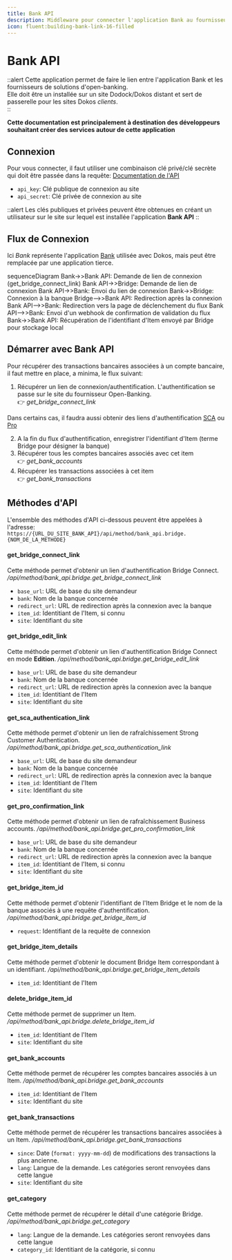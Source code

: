 ```yaml
---
title: Bank API
description: Middleware pour connecter l'application Bank au fournisseur d'open-banking
icon: fluent:building-bank-link-16-filled
---
```


# Bank API

::alert
Cette application permet de faire le lien entre l'application Bank et les fournisseurs de solutions d'open-banking.  
Elle doit être un installée sur un site Dodock/Dokos distant et sert de passerelle pour les sites Dokos *clients*.  
::

**Cette documentation est principalement à destination des développeurs souhaitant créer des services autour de cette application**


## Connexion

Pour vous connecter, il faut utiliser une combinaison clé privé/clé secrète qui doit être passée dans la requête: [Documentation de l'API](/dodock/ressources/api/rest_api#authentification-par-jeton)

- `api_key`: Clé publique de connexion au site
- `api_secret`: Clé privée de connexion au site

::alert
Les clés publiques et privées peuvent être obtenues en créant un utilisateur sur le site sur lequel est installée l'application **Bank API**
::


## Flux de Connexion

Ici *Bank* représente l'application [Bank](/integrations/banks/bank) utilisée avec Dokos, mais peut être remplacée par une application tierce.

<mermaid>
sequenceDiagram
    Bank->>Bank API: Demande de lien de connexion (get_bridge_connect_link)
    Bank API->>Bridge: Demande de lien de connexion
    Bank API->>Bank: Envoi du lien de connexion
    Bank->>Bridge: Connexion à la banque
    Bridge-->>Bank API: Redirection après la connexion
    Bank API-->>Bank: Redirection vers la page de déclenchement du flux
    Bank API-->>Bank: Envoi d'un webhook de confirmation de validation du flux
    Bank->>Bank API: Récupération de l'identifiant d'Item envoyé par Bridge pour stockage local
</mermaid>


## Démarrer avec Bank API

Pour récupérer des transactions bancaires associées à un compte bancaire, il faut mettre en place, a minima, le flux suivant:

1. Récupérer un lien de connexion/authentification. L'authentification se passe sur le site du fournisseur Open-Banking.  
:point_right: *get_bridge_connect_link*

  Dans certains cas, il faudra aussi obtenir des liens d'authentification [SCA](https://docs.bridgeapi.io/docs/strong-customer-authentication) ou [Pro](https://docs.bridgeapi.io/docs/business-accounts)

2. A la fin du flux d'authentification, enregistrer l'identifiant d'Item (terme Bridge pour désigner la banque)
3. Récupérer tous les comptes bancaires associés avec cet item  
:point_right: *get_bank_accounts*
4. Récupérer les transactions associées à cet item  
:point_right: *get_bank_transactions*


## Méthodes d'API

L'ensemble des méthodes d'API ci-dessous peuvent être appelées à l'adresse:  
`https://{URL_DU_SITE_BANK_API}/api/method/bank_api.bridge.{NOM_DE_LA_METHODE}`


#### get_bridge_connect_link
Cette méthode permet d'obtenir un lien d'authentification Bridge Connect.  
*/api/method/bank_api.bridge.get_bridge_connect_link*

- `base_url`: URL de base du site demandeur
- `bank`: Nom de la banque concernée
- `redirect_url`: URL de redirection après la connexion avec la banque
- `item_id`: Identitiant de l'Item, si connu
- `site`: Identifiant du site

#### get_bridge_edit_link
Cette méthode permet d'obtenir un lien d'authentification Bridge Connect en mode **Edition**.
*/api/method/bank_api.bridge.get_bridge_edit_link*

- `base_url`: URL de base du site demandeur
- `bank`: Nom de la banque concernée
- `redirect_url`: URL de redirection après la connexion avec la banque
- `item_id`: Identitiant de l'Item
- `site`: Identifiant du site

#### get_sca_authentication_link
Cette méthode permet d'obtenir un lien de rafraîchissement Strong Customer Authentication.
*/api/method/bank_api.bridge.get_sca_authentication_link*

- `base_url`: URL de base du site demandeur
- `bank`: Nom de la banque concernée
- `redirect_url`: URL de redirection après la connexion avec la banque
- `item_id`: Identitiant de l'Item
- `site`: Identifiant du site

#### get_pro_confirmation_link
Cette méthode permet d'obtenir un lien de rafraîchissement Business accounts.
*/api/method/bank_api.bridge.get_pro_confirmation_link*

- `base_url`: URL de base du site demandeur
- `bank`: Nom de la banque concernée
- `redirect_url`: URL de redirection après la connexion avec la banque
- `item_id`: Identitiant de l'Item, si connu
- `site`: Identifiant du site

#### get_bridge_item_id
Cette méthode permet d'obtenir l'identifiant de l'Item Bridge et le nom de la banque associés à une requête d'authentification.
*/api/method/bank_api.bridge.get_bridge_item_id*

- `request`: Identifiant de la requête de connexion

#### get_bridge_item_details
Cette méthode permet d'obtenir le document Bridge Item correspondant à un identifiant.
*/api/method/bank_api.bridge.get_bridge_item_details*

- `item_id`: Identitiant de l'Item

#### delete_bridge_item_id
Cette méthode permet de supprimer un Item.
*/api/method/bank_api.bridge.delete_bridge_item_id*

- `item_id`: Identitiant de l'Item
- `site`: Identifiant du site

#### get_bank_accounts
Cette méthode permet de récupérer les comptes bancaires associés à un Item.
*/api/method/bank_api.bridge.get_bank_accounts*

- `item_id`: Identitiant de l'Item
- `site`: Identifiant du site

#### get_bank_transactions
Cette méthode permet de récupérer les transactions bancaires associées à un Item.
*/api/method/bank_api.bridge.get_bank_transactions*

- `since`: Date (`format: yyyy-mm-dd`) de modifications des transactions la plus ancienne.
- `lang`: Langue de la demande. Les catégories seront renvoyées dans cette langue
- `site`: Identifiant du site

#### get_category
Cette méthode permet de récupérer le détail d'une catégorie Bridge.
*/api/method/bank_api.bridge.get_category*

- `lang`: Langue de la demande. Les catégories seront renvoyées dans cette langue
- `category_id`: Identitiant de la catégorie, si connu  